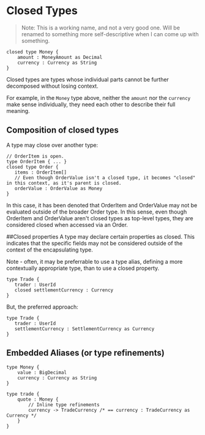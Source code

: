 # Closed Types

> Note: This is a working name, and not a very good one.  Will be renamed to something more self-descriptive when I can come up with something.

```taxi
closed type Money {
    amount : MoneyAmount as Decimal
    currency : Currency as String
}
```

Closed types are types whose individual parts cannot be further decomposed without losing context.

For example, in the `Money` type above, neither the `amount` nor the `currency` make sense individually, they need each other to describe their full meaning.

## Composition of closed types

 A type may close over another type:
 
 ```
 // OrderItem is open.
 type OrderItem { ... }
 closed type Order {
    items : OrderItem[]
    // Even though OrderValue isn't a closed type, it becomes "closed" in this context, as it's parent is closed. 
    orderValue : OrderValue as Money
 }
 ```

In this case, it has been denoted that OrderItem and OrderValue may not be evaluated outside of the broader Order type.  In this sense,
even though OrderItem and OrderValue aren't closed types as top-level types, they are considered closed when accessed via an Order.

##Closed properties
A type may declare certain properties as closed.  This indicates that the specific fields may not be considered outside
of the context of the encapsulating type. 

Note - often, it may be preferrable to use a type alias, defining a more contextually appropriate type, than to use a closed property.

```taxi
type Trade {
   trader : UserId
   closed settlementCurrency : Currency
}
```

But, the preferred approach:

```taxi
type Trade {
   trader : UserId
   settlementCurrency : SettlementCurrency as Currency
}
```

## Embedded Aliases (or type refinements)
```taxi
type Money {
    value : BigDecimal
    currency : Currency as String
}

type trade {
    quote : Money {
        // Inline type refinements
        currency -> TradeCurrency /* == currency : TradeCurrency as Currency */
    }
}
```